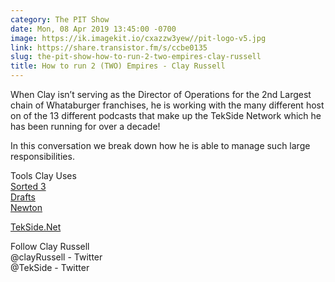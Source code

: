 ```yaml
---
category: The PIT Show
date: Mon, 08 Apr 2019 13:45:00 -0700
image: https://ik.imagekit.io/cxazzw3yew//pit-logo-v5.jpg
link: https://share.transistor.fm/s/ccbe0135
slug: the-pit-show-how-to-run-2-two-empires-clay-russell
title: How to run 2 (TWO) Empires - Clay Russell
---
```


<p>When Clay isn’t serving as the Director of Operations for the 2nd Largest chain of Whataburger franchises, he is working with the many different host on of the 13 different podcasts that make up the TekSide Network which he has been running for over a decade!</p><p>In this conversation we break down how he is able to manage such large responsibilities.</p><p>Tools Clay Uses<br /><a href="https://staysorted.com">Sorted 3</a><br /><a href="https://getdrafts.com">Drafts</a><br /><a href="https://newtonhq.com">Newton</a></p><p><a href="https://tekside.net">TekSide.Net</a></p><p>Follow Clay Russell<br />@clayRussell - Twitter<br />@TekSide - Twitter</p>